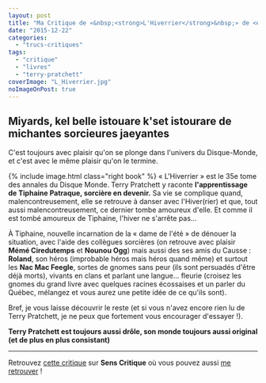 ```yaml
---
layout: post
title: "Ma Critique de «&nbsp;<strong>L'Hiverrier</strong>&nbsp;» de <em>Terry&nbsp;Pratchett</em>"
date: "2015-12-22"
categories: 
  - "trucs-critiques"
tags: 
  - "critique"
  - "livres"
  - "terry-pratchett"
coverImage: "L_Hiverrier.jpg"
noImageOnPost: true
---
```


## Miyards, kel belle istouare k'set istourare de michantes sorcieures jaeyantes

C'est toujours avec plaisir qu'on se plonge dans l'univers du Disque-Monde, et c'est avec le même plaisir qu'on le termine.

{% include image.html class="right book" %}
« L'Hiverrier » est le 35e tome des annales du Disque Monde. Terry Pratchett y raconte **l'apprentissage de Tiphaine Patraque, sorcière en devenir.** Sa vie se complique quand, malencontreusement, elle se retrouve à danser avec l'Hiver(rier) et que, tout aussi malencontreusement, ce dernier tombe amoureux d'elle. Et comme il est tombé amoureux de Tiphaine, l'hiver ne s'arrête pas...

À Tiphaine, nouvelle incarnation de la « dame de l'été » de dénouer la situation, avec l'aide des collègues sorcières (on retrouve avec plaisir **Mémé Ciredutemps** et **Nounou Ogg**) mais aussi des ses amis du Causse : **Roland**, son héros (improbable héros mais héros quand même) et surtout les **Nac Mac Feegle**, sortes de gnomes sans peur (ils sont persuadés d'être déjà morts), vivants en clans et parlant une langue... fleurie (croisez les gnomes du grand livre avec quelques racines écossaises et un parler du Québec, mélangez et vous aurez une petite idée de ce qu'ils sont).

Bref, je vous laisse découvrir le reste (et si vous n'avez encore rien lu de Terry Pratchett, je ne peux que fortement vous encourager d'essayer !).

**Terry Pratchett est toujours aussi drôle, son monde toujours aussi original (et de plus en plus consistant)**

* * *

Retrouvez [cette critique](http://www.senscritique.com/livre/L_Hiverrier/critique/77617131) sur **Sens Critique** où vous pouvez aussi [me retrouver](http://www.senscritique.com/Arnaud_Malon) !
